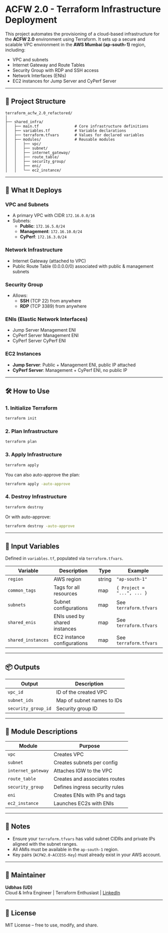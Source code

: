 # ACFW 2.0 - Terraform Infrastructure Deployment

This project automates the provisioning of a cloud-based infrastructure for the **ACFW 2.0** environment using Terraform. It sets up a secure and scalable VPC environment in the **AWS Mumbai (ap-south-1)** region, including:

- VPC and subnets
- Internet Gateway and Route Tables
- Security Group with RDP and SSH access
- Network Interfaces (ENIs)
- EC2 instances for Jump Server and CyPerf Server

---

## 📁 Project Structure

```
terraform_acfw_2.0_refactored/
│
├── shared_infra/
│   ├── main.tf                # Core infrastructure definitions
│   ├── variables.tf           # Variable declarations
│   ├── terraform.tfvars       # Values for declared variables
│   ├── modules/               # Reusable modules
│   │   ├── vpc/
│   │   ├── subnet/
│   │   ├── internet_gateway/
│   │   ├── route_table/
│   │   ├── security_group/
│   │   ├── eni/
│   │   └── ec2_instance/
```

---

## 🚀 What It Deploys

### VPC and Subnets
- A primary VPC with CIDR `172.16.0.0/16`
- Subnets:
  - **Public**: `172.16.5.0/24`
  - **Management**: `172.16.10.0/24`
  - **CyPerf**: `172.16.3.0/24`

### Network Infrastructure
- Internet Gateway (attached to VPC)
- Public Route Table (0.0.0.0/0) associated with public & management subnets

### Security Group
- Allows:
  - **SSH** (TCP 22) from anywhere
  - **RDP** (TCP 3389) from anywhere

### ENIs (Elastic Network Interfaces)
- Jump Server Management ENI
- CyPerf Server Management ENI
- CyPerf Server CyPerf ENI

### EC2 Instances
- **Jump Server**: Public + Management ENI, public IP attached
- **CyPerf Server**: Management + CyPerf ENI, no public IP

---

## 🛠 How to Use

### 1. Initialize Terraform
```bash
terraform init
```

### 2. Plan Infrastructure
```bash
terraform plan
```

### 3. Apply Infrastructure
```bash
terraform apply
```

You can also auto-approve the plan:
```bash
terraform apply -auto-approve
```

### 4. Destroy Infrastructure
```bash
terraform destroy
```

Or with auto-approve:
```bash
terraform destroy -auto-approve
```

---

## 🔧 Input Variables

Defined in `variables.tf`, populated via `terraform.tfvars`.

| Variable              | Description                          | Type     | Example                        |
|-----------------------|--------------------------------------|----------|--------------------------------|
| `region`              | AWS region                           | string   | `"ap-south-1"`                 |
| `common_tags`         | Tags for all resources               | map      | `{ Project = "...", ... }`     |
| `subnets`             | Subnet configurations                | map      | See `terraform.tfvars`         |
| `shared_enis`         | ENIs used by shared instances        | map      | See `terraform.tfvars`         |
| `shared_instances`    | EC2 instance configurations          | map      | See `terraform.tfvars`         |

---

## 📦 Outputs

| Output             | Description                     |
|--------------------|---------------------------------|
| `vpc_id`           | ID of the created VPC           |
| `subnet_ids`       | Map of subnet names to IDs      |
| `security_group_id`| Security group ID               |

---

## 🧩 Module Descriptions

| Module             | Purpose                        |
|--------------------|--------------------------------|
| `vpc`              | Creates VPC                    |
| `subnet`           | Creates subnets per config     |
| `internet_gateway` | Attaches IGW to the VPC        |
| `route_table`      | Creates and associates routes  |
| `security_group`   | Defines ingress security rules |
| `eni`              | Creates ENIs with IPs and tags |
| `ec2_instance`     | Launches EC2s with ENIs        |

---

## 📝 Notes

- Ensure your `terraform.tfvars` has valid subnet CIDRs and private IPs aligned with the subnet ranges.
- All AMIs must be available in the `ap-south-1` region.
- Key pairs (`ACFW2.0-ACCESS-Key`) must already exist in your AWS account.

---

## 👤 Maintainer

**Udbhas (UD)**  
Cloud & Infra Engineer | Terraform Enthusiast | [LinkedIn](https://www.linkedin.com/in/)

---

## 📄 License

MIT License – free to use, modify, and share.